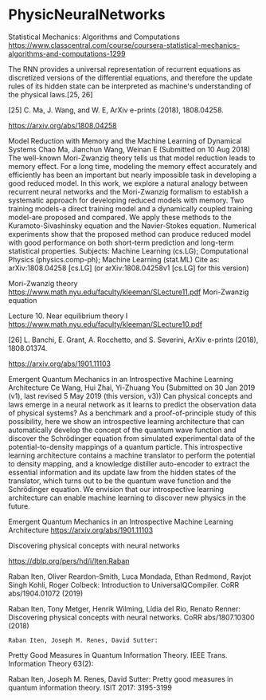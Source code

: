 # PhysicNeuralNetworks


Statistical Mechanics: Algorithms and Computations  https://www.classcentral.com/course/coursera-statistical-mechanics-algorithms-and-computations-1299


The RNN provides a universal representation
of recurrent equations as discretized versions of the differential
equations, and therefore the update rules of its
hidden state can be interpreted as machine's understanding
of the physical laws.[25, 26]

[25] C. Ma, J. Wang, and W. E, ArXiv e-prints (2018),
1808.04258.

https://arxiv.org/abs/1808.04258

Model Reduction with Memory and the Machine Learning of Dynamical Systems
Chao Ma, Jianchun Wang, Weinan E
(Submitted on 10 Aug 2018)
The well-known Mori-Zwanzig theory tells us that model reduction leads to memory effect. For a long time, modeling the memory effect accurately and efficiently has been an important but nearly impossible task in developing a good reduced model. In this work, we explore a natural analogy between recurrent neural networks and the Mori-Zwanzig formalism to establish a systematic approach for developing reduced models with memory. Two training models-a direct training model and a dynamically coupled training model-are proposed and compared. We apply these methods to the Kuramoto-Sivashinsky equation and the Navier-Stokes equation. Numerical experiments show that the proposed method can produce reduced model with good performance on both short-term prediction and long-term statistical properties.
Subjects:	Machine Learning (cs.LG); Computational Physics (physics.comp-ph); Machine Learning (stat.ML)
Cite as:	arXiv:1808.04258 [cs.LG]
 	(or arXiv:1808.04258v1 [cs.LG] for this version)

Mori-Zwanzig theory  https://www.math.nyu.edu/faculty/kleeman/SLecture11.pdf Mori-Zwanzig equation

Lecture 10. Near equilibrium theory I  https://www.math.nyu.edu/faculty/kleeman/SLecture10.pdf




[26] L. Banchi, E. Grant, A. Rocchetto, and S. Severini,
ArXiv e-prints (2018), 1808.01374.


https://arxiv.org/abs/1901.11103



Emergent Quantum Mechanics in an Introspective Machine Learning Architecture
Ce Wang, Hui Zhai, Yi-Zhuang You
(Submitted on 30 Jan 2019 (v1), last revised 5 May 2019 (this version, v3))
Can physical concepts and laws emerge in a neural network as it learns to predict the observation data of physical systems? As a benchmark and a proof-of-principle study of this possibility, here we show an introspective learning architecture that can automatically develop the concept of the quantum wave function and discover the Schrödinger equation from simulated experimental data of the potential-to-density mappings of a quantum particle. This introspective learning architecture contains a machine translator to perform the potential to density mapping, and a knowledge distiller auto-encoder to extract the essential information and its update law from the hidden states of the translator, which turns out to be the quantum wave function and the Schrödinger equation. We envision that our introspective learning architecture can enable machine learning to discover new physics in the future.

Emergent Quantum Mechanics in an Introspective Machine Learning Architecture
https://arxiv.org/abs/1901.11103

Discovering physical concepts with neural networks

https://dblp.org/pers/hd/i/Iten:Raban

Raban Iten, Oliver Reardon-Smith, Luca Mondada, Ethan Redmond, Ravjot Singh Kohli, Roger Colbeck:
Introduction to UniversalQCompiler. CoRR abs/1904.01072 (2019)

Raban Iten, Tony Metger, Henrik Wilming, Lídia del Rio, Renato Renner:
Discovering physical concepts with neural networks. CoRR abs/1807.10300 (2018)

	Raban Iten, Joseph M. Renes, David Sutter:
Pretty Good Measures in Quantum Information Theory. IEEE Trans. Information Theory 63(2): 

Raban Iten, Joseph M. Renes, David Sutter:
Pretty good measures in quantum information theory. ISIT 2017: 3195-3199
